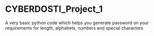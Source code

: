 # CYBERDOSTI_Project_1
A very basic python code which helps you generate password on your requirements for length, alphabets, numbers and special characters
